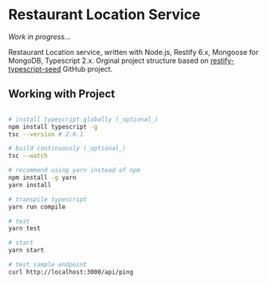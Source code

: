 # Restaurant Location Service

_Work in progress..._

Restaurant Location service, written with Node.js, Restify 6.x, Mongoose for MongoDB, Typescript 2.x. Orginal project structure based on [restify-typescript-seed](https://github.com/sulhome/restify-typescript-seed) GitHub project.

## Working with Project

```bash

# install typescript globally (_optional_)
npm install typescript -g
tsc --version # 2.6.1

# build continuously (_optional_)
tsc --watch

# recommend using yarn instead of npm
npm install -g yarn
yarn install

# transpile typescript
yarn run compile

# test
yarn test

# start
yarn start

# test sample endpoint
curl http://localhost:3000/api/ping
```

